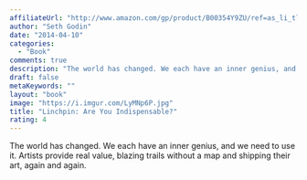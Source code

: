 ```yaml
---
affiliateUrl: "http://www.amazon.com/gp/product/B00354Y9ZU/ref=as_li_tl?ie=UTF8&camp=1789&creative=390957&creativeASIN=B00354Y9ZU&linkCode=as2&tag=jaktre-20&linkId=B54UG77FDRV54UKI"
author: "Seth Godin"
date: "2014-04-10"
categories:
  - "Book"
comments: true
description: "The world has changed. We each have an inner genius, and we need to use it. Artists provide real value, blazing trails without a map and shipping thei"
draft: false
metaKeywords: ""
layout: "book"
image: "https://i.imgur.com/LyMNp6P.jpg"
title: "Linchpin: Are You Indispensable?"
rating: 4
---
```


The world has changed. We each have an inner genius, and we need to use it. Artists provide real value, blazing trails without a map and shipping their art, again and again.

